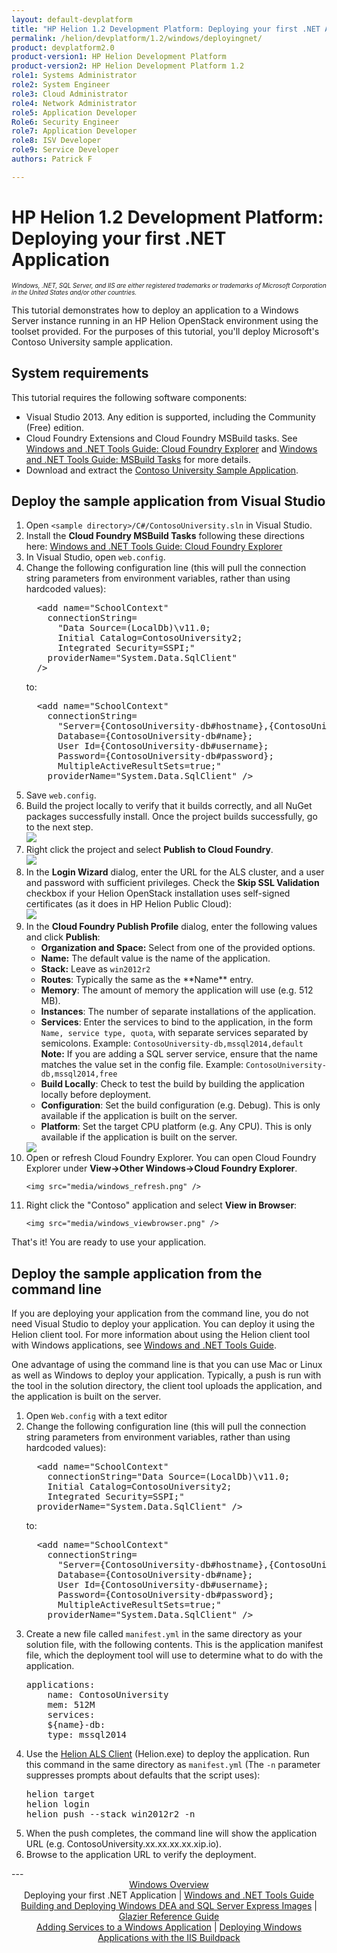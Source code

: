 ```yaml
---
layout: default-devplatform
title: "HP Helion 1.2 Development Platform: Deploying your first .NET Application"
permalink: /helion/devplatform/1.2/windows/deployingnet/
product: devplatform2.0
product-version1: HP Helion Development Platform
product-version2: HP Helion Development Platform 1.2
role1: Systems Administrator 
role2: System Engineer
role3: Cloud Administrator
role4: Network Administrator
role5: Application Developer
Role6: Security Engineer
role7: Application Developer 
role8: ISV Developer
role9: Service Developer
authors: Patrick F

---
```

<!--PUBLISH-->

# HP Helion 1.2 Development Platform: Deploying your first .NET Application 

<span style="font-size:70%">*Windows, .NET, SQL Server, and IIS are either registered trademarks or trademarks of Microsoft Corporation in the United States and/or other countries.*</span>

This tutorial demonstrates how to deploy an application to a Windows Server instance running in an HP Helion OpenStack environment using the toolset provided. For the purposes of this tutorial, you'll deploy Microsoft's Contoso University sample application.

## System requirements

This tutorial requires the following software components:

* Visual Studio 2013. Any edition is supported, including the Community (Free) edition.
* Cloud Foundry Extensions and Cloud Foundry MSBuild tasks. See <a href="/helion/devplatform/1.2/windows/tools_guide#cloudfoundryexplorer">Windows and .NET Tools Guide: Cloud Foundry Explorer</a> and <a href="/helion/devplatform/1.2/windows/tools_guide#msbuild">Windows and .NET Tools Guide: MSBuild Tasks</a> for more details. 
* Download and extract the <a href="https://code.msdn.microsoft.com/ASPNET-MVC-Application-b01a9fe8">Contoso University Sample Application</a>.

## Deploy the sample application from Visual Studio

<ol>
<li>Open <code>&lt;sample directory&gt;/C#/ContosoUniversity.sln</code> in Visual Studio.</li> 
<li>Install the <strong>Cloud Foundry MSBuild Tasks</strong> following these directions here: <a href="/helion/devplatform/1.2/windows/tools_guide#msbuild" target="blank">Windows and .NET Tools Guide: Cloud Foundry Explorer</a>
<li>In Visual Studio, open <code>web.config</code>.</li>
<li>Change the following configuration line (this will pull the connection string parameters from environment variables, rather than using hardcoded values):

<pre>
  &lt;add name="SchoolContext"
    connectionString= 
      "Data Source=(LocalDb)\v11.0; 
      Initial Catalog=ContosoUniversity2; 
      Integrated Security=SSPI;" 
    providerName="System.Data.SqlClient" 
  /&gt;
</pre>
	
to:
	
<pre>
  &lt;add name="SchoolContext" 
    connectionString=
      "Server={ContosoUniversity-db#hostname},{ContosoUniversity-db#port};
      Database={ContosoUniversity-db#name};
      User Id={ContosoUniversity-db#username};
      Password={ContosoUniversity-db#password};
      MultipleActiveResultSets=true;" 
    providerName="System.Data.SqlClient" /&gt;
</pre>
</li>
<li>Save <code>web.config</code>.</li>
<li>Build the project locally to verify that it builds correctly, and all NuGet packages successfully install. Once the project builds successfully, go to the next step.
<br/>
	<img src="media/windows_build.png"></li>
<li>Right click the project and select <strong>Publish to Cloud Foundry</strong>.
<br/>	
	<img src="media/windows_deploy_contextmenu.png">
</li> 
<li>In the <strong>Login Wizard</strong> dialog, enter the URL for the ALS cluster, and a user and password with sufficient privileges. Check the <strong>Skip SSL Validation</strong> checkbox if your Helion OpenStack installation uses self-signed certificates (as it does in HP Helion Public Cloud):<br />
<img src="media/windows_publish_credentials.png" />
 </li>
<li> In the <strong>Cloud Foundry Publish Profile</strong> dialog, enter the following values and click <strong>Publish</strong>:
<ul>
<li><strong>Organization and Space:</strong> Select from one of the provided options.</li>
<li><strong>Name:</strong> The default value is the name of the application.</li>
<li><strong>Stack:</strong> Leave as <code>win2012r2</code></li>
<li><strong>Routes</strong>: Typically the same as the **Name** entry.</li>
<li><strong>Memory</strong>: The amount of memory the application will use (e.g. 512 MB).</li>
<li><strong>Instances</strong>: The number of separate installations of the application.</li>
<li><strong>Services</strong>: Enter the services to bind to the application, in the form <code>Name, service type, quota</code>, with separate services separated by semicolons. Example: <code>ContosoUniversity-db,mssql2014,default</code>
<br />
	 <strong>Note:</strong> If you are adding a SQL server service, ensure that the name matches the value set in the config file. Example: <code>ContosoUniversity-db,mssql2014,free</code>  </li>
<li> <strong>Build Locally</strong>: Check to test the build by building the application locally before deployment.</li>
<li> <strong>Configuration</strong>: Set the build configuration (e.g. Debug). This is only available if the application is built on the server.</li>
<li> <strong>Platform</strong>: Set the target CPU platform (e.g. Any CPU). This is only available if the application is built on the server.</li>
</ul>
<img src="media/windows_deploy_cf.png" /> 
</li>

<li>Open or refresh Cloud Foundry Explorer. You can open Cloud Foundry Explorer under <strong>View-&gt;Other Windows-&gt;Cloud Foundry Explorer</strong>.
 
	<img src="media/windows_refresh.png" />
</li>
<li>Right click the "Contoso" application and select <strong>View in Browser</strong>:
 
	<img src="media/windows_viewbrowser.png" />
</li></ol>
That's it! You are ready to use your application.

## Deploy the sample application from the command line

If you are deploying your application from the command line, you do not need Visual Studio to deploy your application. You can deploy it using the Helion client tool. For more information about using the Helion client tool with Windows applications, see <a href="/helion/devplatform/preview/tools_guide">Windows and .NET Tools Guide</a>.


One advantage of using the command line is that you can use Mac or Linux as well as Windows to deploy your application. Typically, a push is run with the tool in the solution directory, the client tool uploads the application, and the application is built on the server.
<ol>
<li> Open <code>Web.config</code> with a text editor</li>
<li> Change the following configuration line (this will pull the connection string parameters from environment variables, rather than using hardcoded values):

<pre>
  &lt;add name="SchoolContext" 
    connectionString="Data Source=(LocalDb)\v11.0;
    Initial Catalog=ContosoUniversity2;
    Integrated Security=SSPI;"
  providerName="System.Data.SqlClient" /&gt;
</pre>

to:
	
<pre>
  &lt;add name="SchoolContext" 
    connectionString=
      "Server={ContosoUniversity-db#hostname},{ContosoUniversity-db#port};
      Database={ContosoUniversity-db#name};
      User Id={ContosoUniversity-db#username};
      Password={ContosoUniversity-db#password};
      MultipleActiveResultSets=true;" 
    providerName="System.Data.SqlClient" /&gt;
</pre>
</li>
<li> Create a new file called <code>manifest.yml</code> in the same directory as your solution file, with the following contents. This is the application manifest file, which the deployment tool will use to determine what to do with the application.
		
<pre>
applications:
    name: ContosoUniversity
    mem: 512M
    services:
    ${name}-db:
    type: mssql2014
</pre>
</li>
<li> Use the <a href="http://docs.hpcloud.com/helion/devplatform/1.2/windows/tools_guide/#helion">Helion ALS Client</a> (Helion.exe) to deploy the application. Run this command in the same directory as <code>manifest.yml</code> (The <code>-n</code> parameter suppresses prompts about defaults that the script uses):
<pre>helion target <cluster URL>
helion login
helion push --stack win2012r2 -n
</pre>

<li> When the push completes, the command line will show the application URL (e.g. ContosoUniversity.xx.xx.xx.xx.xip.io).
</li>
<li> Browse to the application URL to verify the deployment. </li>
</ol>
---
<div align="center"><a href="/helion/devplatform/1.2/windows/">Windows Overview</a> </div>
<div align="center"> Deploying your first .NET Application | <a href="/helion/devplatform/1.2/windows/tools_guide/">Windows and .NET Tools Guide</a> </div>
<div align="center"> <a href="/helion/devplatform/1.2/windows/building_windows/">Building and Deploying Windows DEA and SQL Server Express Images</a> | <a href="/helion/devplatform/1.2/windows/glazier/">Glazier Reference Guide</a></div>
<div align="center"><a href="/helion/devplatform/1.2/windows/adding_services/">Adding Services to a Windows Application</a> | <a href="/helion/devplatform/1.2/windows/buildpack/">Deploying Windows Applications with the IIS Buildpack</a></div>
